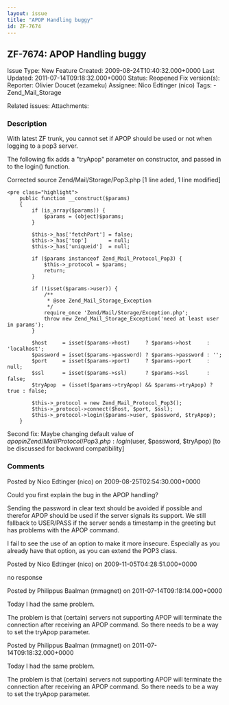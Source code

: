 ```yaml
---
layout: issue
title: "APOP Handling buggy"
id: ZF-7674
---
```


ZF-7674: APOP Handling buggy
----------------------------

 Issue Type: New Feature Created: 2009-08-24T10:40:32.000+0000 Last Updated: 2011-07-14T09:18:32.000+0000 Status: Reopened Fix version(s): 
 Reporter:  Olivier Doucet (ezameku)  Assignee:  Nico Edtinger (nico)  Tags: - Zend\_Mail\_Storage
 
 Related issues: 
 Attachments: 
### Description

With latest ZF trunk, you cannot set if APOP should be used or not when logging to a pop3 server.

The following fix adds a "tryApop" parameter on constructor, and passed in to the login() function.

Corrected source Zend/Mail/Storage/Pop3.php [1 line aded, 1 line modified]

 
    <pre class="highlight">
        public function __construct($params)
        {
            if (is_array($params)) {
                $params = (object)$params;
            }
    
            $this->_has['fetchPart'] = false;
            $this->_has['top']       = null;
            $this->_has['uniqueid']  = null;
    
            if ($params instanceof Zend_Mail_Protocol_Pop3) {
                $this->_protocol = $params;
                return;
            }
    
            if (!isset($params->user)) {
                /**
                 * @see Zend_Mail_Storage_Exception
                 */
                require_once 'Zend/Mail/Storage/Exception.php';
                throw new Zend_Mail_Storage_Exception('need at least user in params');
            }
    
            $host     = isset($params->host)     ? $params->host     : 'localhost';
            $password = isset($params->password) ? $params->password : '';
            $port     = isset($params->port)     ? $params->port     : null;
            $ssl      = isset($params->ssl)      ? $params->ssl      : false;
            $tryApop  = (isset($params->tryApop) && $params->tryApop) ? true : false;
    
            $this->_protocol = new Zend_Mail_Protocol_Pop3();
            $this->_protocol->connect($host, $port, $ssl);
            $this->_protocol->login($params->user, $password, $tryApop);
        }
    


Second fix: Maybe changing default value of $apop in Zend/Mail/Protocol/Pop3.php: login($user, $password, $tryApop) [to be discussed for backward compatibility]

 

 

### Comments

Posted by Nico Edtinger (nico) on 2009-08-25T02:54:30.000+0000

Could you first explain the bug in the APOP handling?

Sending the password in clear text should be avoided if possible and therefor APOP should be used if the server signals its support. We still fallback to USER/PASS if the server sends a timestamp in the greeting but has problems with the APOP command.

I fail to see the use of an option to make it more insecure. Especially as you already have that option, as you can extend the POP3 class.

 

 

Posted by Nico Edtinger (nico) on 2009-11-05T04:28:51.000+0000

no response

 

 

Posted by Philippus Baalman (mmagnet) on 2011-07-14T09:18:14.000+0000

Today I had the same problem.

The problem is that (certain) servers not supporting APOP will terminate the connection after receiving an APOP command. So there needs to be a way to set the tryApop parameter.

 

 

Posted by Philippus Baalman (mmagnet) on 2011-07-14T09:18:32.000+0000

Today I had the same problem.

The problem is that (certain) servers not supporting APOP will terminate the connection after receiving an APOP command. So there needs to be a way to set the tryApop parameter.

 

 